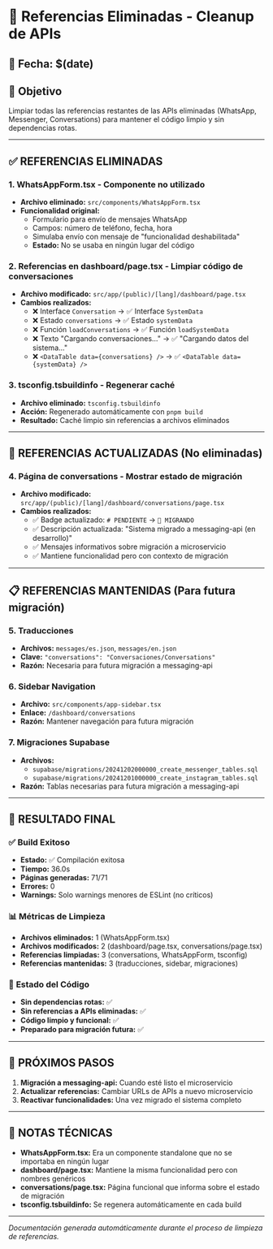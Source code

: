 # 🧹 Referencias Eliminadas - Cleanup de APIs

## 📅 Fecha: $(date)

## 🎯 Objetivo
Limpiar todas las referencias restantes de las APIs eliminadas (WhatsApp, Messenger, Conversations) para mantener el código limpio y sin dependencias rotas.

---

## ✅ **REFERENCIAS ELIMINADAS**

### 1. **WhatsAppForm.tsx - Componente no utilizado**
- **Archivo eliminado:** `src/components/WhatsAppForm.tsx`
- **Funcionalidad original:**
  - Formulario para envío de mensajes WhatsApp
  - Campos: número de teléfono, fecha, hora
  - Simulaba envío con mensaje de "funcionalidad deshabilitada"
  - **Estado:** No se usaba en ningún lugar del código

### 2. **Referencias en dashboard/page.tsx - Limpiar código de conversaciones**
- **Archivo modificado:** `src/app/(public)/[lang]/dashboard/page.tsx`
- **Cambios realizados:**
  - ❌ Interface `Conversation` → ✅ Interface `SystemData`
  - ❌ Estado `conversations` → ✅ Estado `systemData`
  - ❌ Función `loadConversations` → ✅ Función `loadSystemData`
  - ❌ Texto "Cargando conversaciones..." → ✅ "Cargando datos del sistema..."
  - ❌ `<DataTable data={conversations} />` → ✅ `<DataTable data={systemData} />`

### 3. **tsconfig.tsbuildinfo - Regenerar caché**
- **Archivo eliminado:** `tsconfig.tsbuildinfo`
- **Acción:** Regenerado automáticamente con `pnpm build`
- **Resultado:** Caché limpio sin referencias a archivos eliminados

---

## 🔄 **REFERENCIAS ACTUALIZADAS (No eliminadas)**

### 4. **Página de conversations - Mostrar estado de migración**
- **Archivo modificado:** `src/app/(public)/[lang]/dashboard/conversations/page.tsx`
- **Cambios realizados:**
  - ✅ Badge actualizado: `# PENDIENTE` → `🔄 MIGRANDO`
  - ✅ Descripción actualizada: "Sistema migrado a messaging-api (en desarrollo)"
  - ✅ Mensajes informativos sobre migración a microservicio
  - ✅ Mantiene funcionalidad pero con contexto de migración

---

## 📋 **REFERENCIAS MANTENIDAS (Para futura migración)**

### 5. **Traducciones**
- **Archivos:** `messages/es.json`, `messages/en.json`
- **Clave:** `"conversations": "Conversaciones/Conversations"`
- **Razón:** Necesaria para futura migración a messaging-api

### 6. **Sidebar Navigation**
- **Archivo:** `src/components/app-sidebar.tsx`
- **Enlace:** `/dashboard/conversations`
- **Razón:** Mantener navegación para futura migración

### 7. **Migraciones Supabase**
- **Archivos:** 
  - `supabase/migrations/20241202000000_create_messenger_tables.sql`
  - `supabase/migrations/20241201000000_create_instagram_tables.sql`
- **Razón:** Tablas necesarias para futura migración a messaging-api

---

## 🎯 **RESULTADO FINAL**

### ✅ **Build Exitoso**
- **Estado:** ✅ Compilación exitosa
- **Tiempo:** 36.0s
- **Páginas generadas:** 71/71
- **Errores:** 0
- **Warnings:** Solo warnings menores de ESLint (no críticos)

### 📊 **Métricas de Limpieza**
- **Archivos eliminados:** 1 (WhatsAppForm.tsx)
- **Archivos modificados:** 2 (dashboard/page.tsx, conversations/page.tsx)
- **Referencias limpiadas:** 3 (conversations, WhatsAppForm, tsconfig)
- **Referencias mantenidas:** 3 (traducciones, sidebar, migraciones)

### 🔧 **Estado del Código**
- **Sin dependencias rotas:** ✅
- **Sin referencias a APIs eliminadas:** ✅
- **Código limpio y funcional:** ✅
- **Preparado para migración futura:** ✅

---

## 🚀 **PRÓXIMOS PASOS**

1. **Migración a messaging-api:** Cuando esté listo el microservicio
2. **Actualizar referencias:** Cambiar URLs de APIs a nuevo microservicio
3. **Reactivar funcionalidades:** Una vez migrado el sistema completo

---

## 📝 **NOTAS TÉCNICAS**

- **WhatsAppForm.tsx:** Era un componente standalone que no se importaba en ningún lugar
- **dashboard/page.tsx:** Mantiene la misma funcionalidad pero con nombres genéricos
- **conversations/page.tsx:** Página funcional que informa sobre el estado de migración
- **tsconfig.tsbuildinfo:** Se regenera automáticamente en cada build

---

*Documentación generada automáticamente durante el proceso de limpieza de referencias.*
